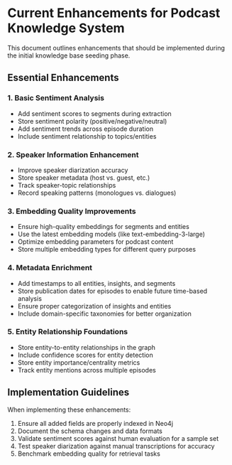 # Current Enhancements for Podcast Knowledge System

This document outlines enhancements that should be implemented during the initial knowledge base seeding phase.

## Essential Enhancements

### 1. Basic Sentiment Analysis
- Add sentiment scores to segments during extraction
- Store sentiment polarity (positive/negative/neutral)
- Add sentiment trends across episode duration
- Include sentiment relationship to topics/entities

### 2. Speaker Information Enhancement
- Improve speaker diarization accuracy
- Store speaker metadata (host vs. guest, etc.)
- Track speaker-topic relationships
- Record speaking patterns (monologues vs. dialogues)

### 3. Embedding Quality Improvements
- Ensure high-quality embeddings for segments and entities
- Use the latest embedding models (like text-embedding-3-large)
- Optimize embedding parameters for podcast content
- Store multiple embedding types for different query purposes

### 4. Metadata Enrichment
- Add timestamps to all entities, insights, and segments
- Store publication dates for episodes to enable future time-based analysis
- Ensure proper categorization of insights and entities
- Include domain-specific taxonomies for better organization

### 5. Entity Relationship Foundations
- Store entity-to-entity relationships in the graph
- Include confidence scores for entity detection
- Store entity importance/centrality metrics
- Track entity mentions across multiple episodes

## Implementation Guidelines

When implementing these enhancements:

1. Ensure all added fields are properly indexed in Neo4j
2. Document the schema changes and data formats
3. Validate sentiment scores against human evaluation for a sample set
4. Test speaker diarization against manual transcriptions for accuracy
5. Benchmark embedding quality for retrieval tasks